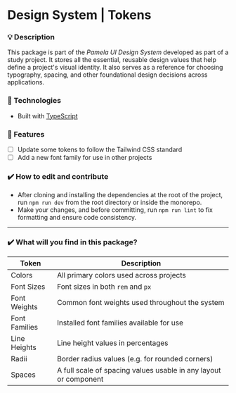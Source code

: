 
# Design System | Tokens

### :bulb: Description

This package is part of the *Pamela UI Design System* developed as part of a study project. It stores all the essential, reusable design values that help define a project's visual identity.
It also serves as a reference for choosing typography, spacing, and other foundational design decisions across applications.

### :rocket: Technologies
- Built with [TypeScript](https://www.typescriptlang.org/)

### :hammer: Features
- [ ] Update some tokens to follow the Tailwind CSS standard
- [ ] Add a new font family for use in other projects

### :heavy_check_mark: How to edit and contribute
- After cloning and installing the dependencies at the root of the project, run `npm run dev` from the root directory or inside the monorepo.
- Make your changes, and before committing, run `npm run lint` to fix formatting and ensure code consistency.
---
### :heavy_check_mark: What will you find in this package?
|Token  | Description |
|--|--|
| Colors | All primary colors used across projects |
| Font Sizes | Font sizes in both `rem` and `px` |
| Font Weights | Common font weights used throughout the system |
| Font Families | Installed font families available for use |
| Line Heights | Line height values in percentages |
| Radii | Border radius values (e.g. for rounded corners) |
| Spaces | A full scale of spacing values usable in any layout or component |